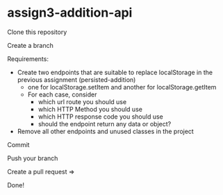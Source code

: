 # assign3-addition-api
Clone this repository

Create a branch

Requirements:
- Create two endpoints that are suitable to replace localStorage in the previous assignment (persisted-addition)
  - one for localStorage.setItem and another for localStorage.getItem
  - For each case, consider
    - which url route you should use
    - which HTTP Method you should use
    - which HTTP response code you should use
    - should the endpoint return any data or object?
- Remove all other endpoints and unused classes in the project

Commit

Push your branch

Create a pull request <your branch> => <main>

Done!
